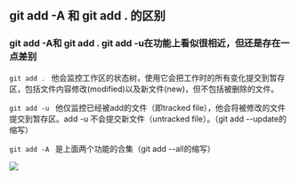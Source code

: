 
## git add -A 和 git add . 的区别
### git add -A和 git add .   git add -u在功能上看似很相近，但还是存在一点差别

```git add . ```
他会监控工作区的状态树，使用它会把工作时的所有变化提交到暂存区，包括文件内容修改(modified)以及新文件(new)，但不包括被删除的文件。

```git add -u ```
他仅监控已经被add的文件（即tracked file），他会将被修改的文件提交到暂存区。add -u 不会提交新文件（untracked file）。（git add --update的缩写）

```git add -A ```
是上面两个功能的合集（git add --all的缩写）

![](./gitadd.png)
